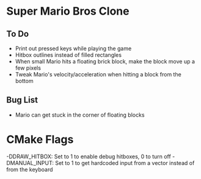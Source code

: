 # Super Mario Bros Clone

## To Do
* Print out pressed keys while playing the game
* Hitbox outlines instead of filled rectangles
* When small Mario hits a floating brick block, make the block move up a few pixels
* Tweak Mario's velocity/acceleration when hitting a block from the bottom

## Bug List
* Mario can get stuck in the corner of floating blocks

# CMake Flags
-DDRAW_HITBOX: Set to 1 to enable debug hitboxes, 0 to turn off
-DMANUAL_INPUT: Set to 1 to get hardcoded input from a vector instead of
from the keyboard

